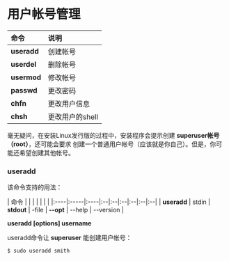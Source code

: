 用户帐号管理
=======================================================================

| 命令 | 说明 |
| :------------- | :------------- |
| **useradd** | 创建帐号 |
| **userdel** | 删除帐号 |
| **usermod** | 修改帐号 |
| **passwd** | 更改密码 |
| **chfn** | 更改用户信息 |
| **chsh** | 更改用户的shell |

毫无疑问，在安装Linux发行版的过程中，安装程序会提示创建 **superuser帐号（root）**，还可能会要求
创建一个普通用户帐号（应该就是你自己）。但是，你可能还希望创建其他帐号。

### useradd
该命令支持的用法：

| 命令 |   |   |   |   |   |   |
|:----|:-----|:----|:--|:--|:--|:--|:--|:--|
| **useradd** | stdin | **stdout** | -file | **--opt** | --help | --version |

**useradd [options] username**

useradd命令让 **superuser** 能创建用户帐号：
```shell
$ sudo useradd smith
```
